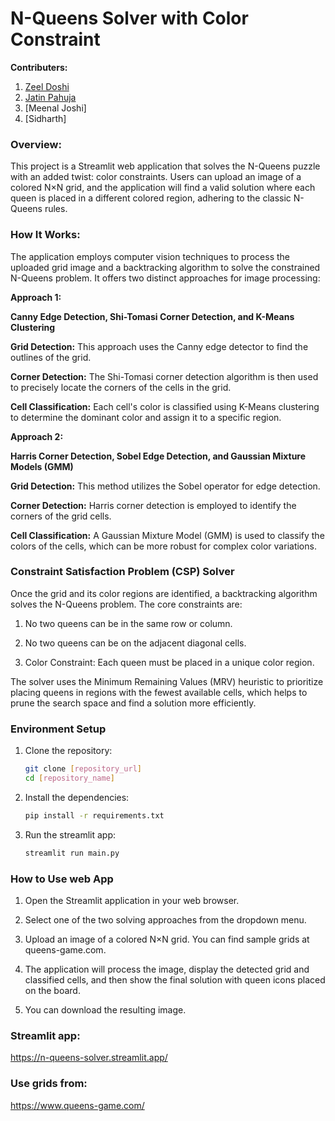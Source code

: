 # N-Queens Solver with Color Constraint

**Contributers:**
1. [Zeel Doshi](https://github.com/zeel-doshi)
2. [Jatin Pahuja](https://github.com/StrivingMind)
3. [Meenal Joshi]
4. [Sidharth]

### Overview:

This project is a Streamlit web application that solves the N-Queens puzzle with an added twist: color constraints. Users can upload an image of a colored N×N grid, and the application will find a valid solution where each queen is placed in a different colored region, adhering to the classic N-Queens rules.

### How It Works:

The application employs computer vision techniques to process the uploaded grid image and a backtracking algorithm to solve the constrained N-Queens problem. It offers two distinct approaches for image processing:

**Approach 1:** 

**Canny Edge Detection, Shi-Tomasi Corner Detection, and K-Means Clustering**

**Grid Detection:** This approach uses the Canny edge detector to find the outlines of the grid.

**Corner Detection:** The Shi-Tomasi corner detection algorithm is then used to precisely locate the corners of the cells in the grid.

**Cell Classification:** Each cell's color is classified using K-Means clustering to determine the dominant color and assign it to a specific region.


**Approach 2:**

**Harris Corner Detection, Sobel Edge Detection, and Gaussian Mixture Models (GMM)**

**Grid Detection:** This method utilizes the Sobel operator for edge detection.

**Corner Detection:** Harris corner detection is employed to identify the corners of the grid cells.

**Cell Classification:** A Gaussian Mixture Model (GMM) is used to classify the colors of the cells, which can be more robust for complex color variations.

### Constraint Satisfaction Problem (CSP) Solver

Once the grid and its color regions are identified, a backtracking algorithm solves the N-Queens problem. The core constraints are:

1. No two queens can be in the same row or column.

2. No two queens can be on the adjacent diagonal cells.

3. Color Constraint: Each queen must be placed in a unique color region.

The solver uses the Minimum Remaining Values (MRV) heuristic to prioritize placing queens in regions with the fewest available cells, which helps to prune the search space and find a solution more efficiently.

### Environment Setup

1. Clone the repository:
   ```bash
   git clone [repository_url]
   cd [repository_name]

2. Install the dependencies:
   ```bash
   pip install -r requirements.txt

3. Run the streamlit app:
    ```bash
   streamlit run main.py

### How to Use web App

1. Open the Streamlit application in your web browser.

2. Select one of the two solving approaches from the dropdown menu.

3. Upload an image of a colored N×N grid. You can find sample grids at queens-game.com.

4. The application will process the image, display the detected grid and classified cells, and then show the final solution with queen icons placed on the board.

5. You can download the resulting image.


### Streamlit app:
https://n-queens-solver.streamlit.app/

### Use grids from:
https://www.queens-game.com/


